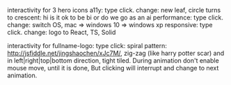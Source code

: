 interactivity for 3 hero icons
a11y: type click. change: new leaf, circle turns to crescent: hi is it ok to be bi or do we go as an ai
performance: type click. change: switch OS, mac => windows 10 => windows xp
responsive: type click. change: logo to React, TS, Solid

interactivity for fullname-logo: type click: spiral pattern: http://jsfiddle.net/jingshaochen/xJc7M/, zig-zag (like harry potter scar) and in left|right|top|bottom direction, tight tiled. During animation don't enable mouse move, until it is done, But clicking will interrupt and change to next animation.
